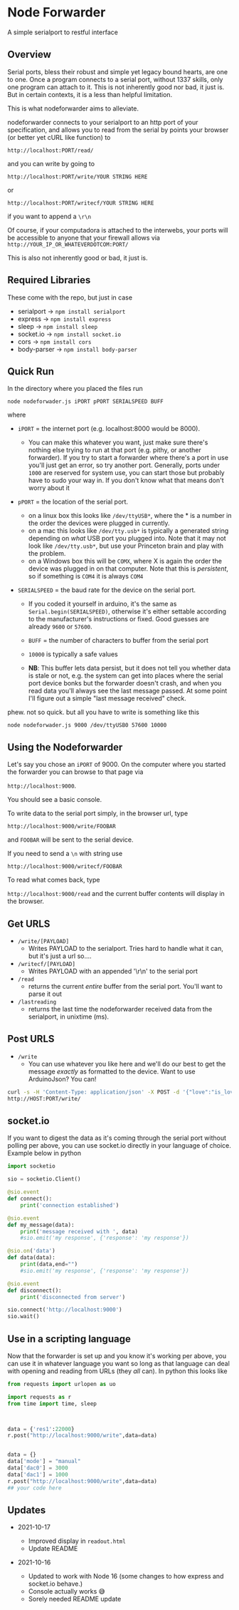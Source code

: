 # Node Forwarder
A simple serialport to restful interface

## Overview
Serial ports, bless their robust and simple yet legacy bound hearts, are one to one. Once a program connects to a serial port, without 1337 skills, only one program can attach to it.  This is not inherently good nor bad, it just is. But in certain contexts, it is a less than helpful limitation.  

This is what nodeforwarder aims to alleviate.  

nodeforwarder connects to your serialport to an http port of your specification, and allows you to read from the serial by points your browser (or better yet cURL like function) to

`http://localhost:PORT/read/`

and you can write by going to 

`http://localhost:PORT/write/YOUR STRING HERE`

or

`http://localhost:PORT/writecf/YOUR STRING HERE`

if you want to append a `\r\n`

Of course, if your computadora is attached to the interwebs, your ports will be accessible to anyone that your firewall allows via `http://YOUR_IP_OR_WHATEVERDOTCOM:PORT/`

This is also not inherently good or bad, it just is.  

## Required Libraries

These come with the repo, but just in case

- serialport -> `npm install serialport`
- express -> `npm install express`
- sleep -> `npm install sleep`
- socket.io -> `npm install socket.io`
- cors -> `npm install cors`
- body-parser -> `npm install body-parser`

## Quick Run
In the directory where you placed the files run

 `node nodeforwader.js iPORT pPORT SERIALSPEED BUFF`

where
 - `iPORT` = the internet port (e.g. localhost:8000 would be 8000).  
     - You can make this whatever you want, just make sure there's nothing else trying to run at that port (e.g. pithy, or another forwarder).  If you try to start a forwarder where there's a port in use you'll just get an error, so try another port.  Generally, ports under `1000` are reserved for system use, you can start those but probably have to sudo your way in.  If you don't know what that means don't worry about it

- `pPORT` = the location of the serial port.  
   - on a linux box this looks like `/dev/ttyUSB*`, where the * is a number in the order the devices were plugged in currently.
   - on a mac this looks like `/dev/tty.usb*` is typically a generated string depending on _what_ USB port you plugged into.  Note that it may not look like `/dev/tty.usb*`, but use your Princeton brain and play with the problem.
   - on a Windows box this will be `COMX`, where X is again the order the device was plugged in on that computer.  Note that this is _persistent_, so if something is `COM4` it is always `COM4` 

- `SERIALSPEED` = the baud rate for the device on the serial port.  
   - If you coded it yourself in arduino, it's the same as `Serial.begin(SERIALSPEED)`, otherwise it's either settable according to the manufacturer's instructions or fixed.  Good guesses are already `9600` or `57600`.

   - `BUFF` = the number of characters to buffer from the serial port
   - `10000`  is typically a safe values
   - **NB**: This buffer lets data persist, but it does not tell you whether data is stale or not, e.g. the system can get into places where the serial port device bonks but the forwarder doesn't crash, and when you read data you'll always see the last message passed.  At some point I'll figure out a simple "last message received" check.

phew.  not so quick.  but all you have to write is something like this

`node nodeforwader.js 9000 /dev/ttyUSB0 57600 10000`

## Using the Nodeforwarder

Let's say you chose an `iPORT` of 9000.  On the computer where you started the forwarder you can browse to that page via 

`http://localhost:9000`.  

You should see a basic console. 

To write data to the serial port simply, in the browser url, type

`http://localhost:9000/write/FOOBAR` 

and `FOOBAR` will be sent to the serial device.  

If you need to send a `\n` with string use

`http://localhost:9000/writecf/FOOBAR` 

To read what comes back, type

`http://localhost:9000/read` and the current buffer contents will display in the browser.

## Get URLS
- `/write/[PAYLOAD]`
  - Writes PAYLOAD to the serialport.  Tries hard to handle what it can, but it's just a url so....
- `/writecf/[PAYLOAD]`
  - Writes PAYLOAD with an appended '\r\n' to the serial port
- `/read`
  - returns the current _entire_ buffer from the serial port.  You'll want to parse it out 
- `/lastreading`
  - returns the last time the nodeforwarder received data from the serialport, in unixtime (ms).

## Post URLS
- `/write`
    - You can use whatever you like here and we'll do our best to get the message _exactly_ as formatted to the device. Want to use ArduinoJson? You can!
 
```bash  
curl -s -H 'Content-Type: application/json' -X POST -d '{"love":"is_love"}' \ 
http://HOST:PORT/write/
```

## socket.io
If you want to digest the data as it's coming through the serial port without polling per above, you can use socket.io directly in your language of choice. Example below in python

```python
import socketio

sio = socketio.Client()

@sio.event
def connect():
    print('connection established')

@sio.event
def my_message(data):
    print('message received with ', data)
    #sio.emit('my response', {'response': 'my response'})

@sio.on('data')
def data(data):
    print(data,end="")
    #sio.emit('my response', {'response': 'my response'})

@sio.event
def disconnect():
    print('disconnected from server')

sio.connect('http://localhost:9000')
sio.wait()

```

## Use in a scripting language

Now that the forwarder is set up and you know it's working per above, you can use it in whatever language you want so long as that language can deal with opening and reading from URLs (they _all_ can).  In python this looks like

```python
from requests import urlopen as uo

import requests as r
from time import time, sleep



data = {'res1':22000}
r.post("http://localhost:9000/write",data=data) 


data = {}
data['mode'] = "manual"
data['dac0'] = 3000
data['dac1'] = 1000
r.post("http://localhost:9000/write",data=data) 
## your code here
```

## Updates

- 2021-10-17
  - Improved display in `readout.html`
  - Update README

- 2021-10-16 
  - Updated to work with Node 16 (some changes to how express and socket.io behave.)
  - Console actually works 😅
  - Sorely needed README update
